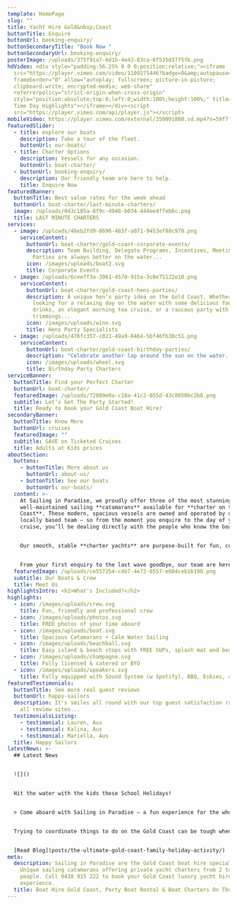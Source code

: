 ```yaml
---
template: HomePage
slug: ""
title: Yacht Hire Gold&nbsp;Coast
buttonTitle: Enquire
buttonUrl: booking-enquiry/
buttonSecondaryTitle: "Book Now "
buttonSecondaryUrl: booking-enquiry/
posterImage: /uploads/375f91a7-6d1b-4e43-83ca-6f535d3775fb.png
hdVideo: <div style="padding:56.25% 0 0 0;position:relative;"><iframe
  src="https://player.vimeo.com/video/1109275446?badge=0&amp;autopause=0&amp;player_id=0&amp;app_id=58479"
  frameborder="0" allow="autoplay; fullscreen; picture-in-picture;
  clipboard-write; encrypted-media; web-share"
  referrerpolicy="strict-origin-when-cross-origin"
  style="position:absolute;top:0;left:0;width:100%;height:100%;" title="Island
  Time Day Highlights"></iframe></div><script
  src="https://player.vimeo.com/api/player.js"></script>
mobileVideo: https://player.vimeo.com/external/350091800.sd.mp4?s=59f7faaaf8417b36509068b7a3ffd12065e2e972&profile_id=164
featuredSlider:
  - title: explore our boats
    description: Take a tour of the fleet.
    buttonUrl: our-boats/
  - title: Charter Options
    description: Vessels for any occasion.
    buttonUrl: boat-charter/
  - buttonUrl: booking-enquiry/
    description: Our friendly team are here to help.
    title: Enquire Now
featuredBanner:
  buttonTitle: Best value rates for the week ahead
  buttonUrl: boat-charter/last-minute-charters/
  image: /uploads/043c185a-8f9c-4946-b034-444ee4ffeb6c.png
  title: LAST MINUTE CHARTERS
services:
  - image: /uploads/46eb2fd9-8696-483f-a071-9453ef88c978.png
    serviceContent:
      buttonUrl: boat-charter/gold-coast-corporate-events/
      description: Team Building, Delegate Programs, Incentives, Meetings and Staff
        Parties are always better on the water...
      icon: /images/uploads/boat2.svg
      title: Corporate Events
  - image: /uploads/6cee7f3a-3961-4570-915a-3c0e75122e10.png
    serviceContent:
      buttonUrl: boat-charter/gold-coast-hens-parties/
      description: A unique hen’s party idea on the Gold Coast. Whether you are
        looking for a relaxing day on the water with some delicious food and
        drinks, an elegant morning tea cruise, or a raucous party with all the
        trimmings...
      icon: /images/uploads/wine.svg
      title: Hens Party Specialists
  - image: /uploads/476fc357-c021-49a9-8464-5bf46fb30c51.png
    serviceContent:
      buttonUrl: boat-charter/gold-coast-birthday-parties/
      description: "Celebrate another lap around the sun on the water.  "
      icon: /images/uploads/wheel.svg
      title: Birthday Party Charters
serviceBanner:
  buttonTitle: Find your Perfect Charter
  buttonUrl: boat-charter/
  featuredImage: /uploads/72089e0a-c18a-41c2-855d-43c8050bc2b8.png
  subtitle: Let’s Get The Party Started!
  title: Ready to book your Gold Coast Boat Hire?
secondaryBanner:
  buttonTitle: Know More
  buttonUrl: cruises
  featuredImage: ""
  subtitle: SAVE on Ticketed Cruises
  title: Adults at Kids prices
aboutSection:
  buttons:
    - buttonTitle: More about us
      buttonUrl: about-us/
    - buttonTitle: See our boats
      buttonUrl: our-boats/
  content: >-
    At Sailing in Paradise, we proudly offer three of the most stunning and
    well-maintained sailing **catamarans** available for **charter on the Gold
    Coast**. These modern, spacious vessels are owned and operated by our
    locally based team — so from the moment you enquire to the day of your
    cruise, you’ll be dealing directly with the people who know the boats best.


    Our smooth, stable **charter yachts** are purpose-built for fun, comfort, and unforgettable experiences. Whether you're hosting a corporate event, celebrating a hens party, or planning a relaxed day out with family and friends, our boats are the perfect setting.


    From your first enquiry to the last wave goodbye, our team are here to take the stress out of planning and replace it with laid-back vibes and smooth sailing.
  featuredImage: /uploads/ce557254-c4b7-4e72-8557-e604ceb1b190.png
  subtitle: Our Boats & Crew
  title: Meet Us
highlightsIntro: <h2>What's Included?</h2>
highlights:
  - icon: /images/uploads/crew.svg
    title: Fun, friendly and professional crew
  - icon: /images/uploads/photos.svg
    title: FREE photos of your time aboard
  - icon: /images/uploads/boat.svg
    title: Spacious Catamarans + Calm Water Sailing
  - icon: /images/uploads/beachball.svg
    title: Easy island & beach stops with FREE SUPs, splash mat and beach games
  - icon: /images/uploads/champagne.svg
    title: Fully licensed & catered or BYO
  - icon: /images/uploads/speakers.svg
    title: Fully equipped with Sound System (w Spotify), BBQ, Eskies, and Restroom
featuredTestimonials:
  buttonTitle: See more real guest reviews
  buttonUrl: happy-sailors
  description: It's smiles all round with our top guest satisfaction rating across
    all review sites...
  testimonialsListing:
    - testimonial: Lauren, Aus
    - testimonial: Kalina, Aus
    - testimonial: Mariella, Aus
  title: Happy Sailors
latestNews: >-
  ## Latest News


  ![]()


  Hit the water with the kids these School Holidays!


  > Come aboard with Sailing in Paradise – a fun experience for the whole family!


  Trying to coordinate things to do on the Gold Coast can be tough when trying to please a whole family. We aim to provide a stress-free day that gets the kids active and enjoying the outdoors while the parents enjoy a beautiful day on the water.


  [Read Blog](posts/the-ultimate-gold-coast-family-holiday-activity/)
meta:
  description: Sailing in Paradise are the Gold Coast boat hire specialists.
    Unique sailing catamarans offering private yacht charters from 2 to 102
    people. Call 0438 915 222 to book your Gold Coast luxury yacht hire
    experience.
  title: Boat Hire Gold Coast, Party Boat Rental & Boat Charters On The Gold Coast
---
```

